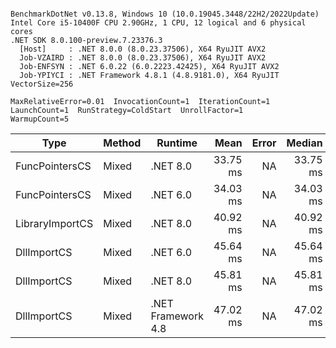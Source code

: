 ```

BenchmarkDotNet v0.13.8, Windows 10 (10.0.19045.3448/22H2/2022Update)
Intel Core i5-10400F CPU 2.90GHz, 1 CPU, 12 logical and 6 physical cores
.NET SDK 8.0.100-preview.7.23376.3
  [Host]     : .NET 8.0.0 (8.0.23.37506), X64 RyuJIT AVX2
  Job-VZAIRD : .NET 8.0.0 (8.0.23.37506), X64 RyuJIT AVX2
  Job-ENFSYN : .NET 6.0.22 (6.0.2223.42425), X64 RyuJIT AVX2
  Job-YPIYCI : .NET Framework 4.8.1 (4.8.9181.0), X64 RyuJIT VectorSize=256

MaxRelativeError=0.01  InvocationCount=1  IterationCount=1  
LaunchCount=1  RunStrategy=ColdStart  UnrollFactor=1  
WarmupCount=5  

```
| Type            | Method | Runtime            | Mean     | Error | Median   | Min      | Max      | Allocated |
|---------------- |------- |------------------- |---------:|------:|---------:|---------:|---------:|----------:|
| FuncPointersCS  | Mixed  | .NET 8.0           | 33.75 ms |    NA | 33.75 ms | 33.75 ms | 33.75 ms |    1000 B |
| FuncPointersCS  | Mixed  | .NET 6.0           | 34.03 ms |    NA | 34.03 ms | 34.03 ms | 34.03 ms |    1240 B |
| LibraryImportCS | Mixed  | .NET 8.0           | 40.92 ms |    NA | 40.92 ms | 40.92 ms | 40.92 ms |     952 B |
| DllImportCS     | Mixed  | .NET 6.0           | 45.64 ms |    NA | 45.64 ms | 45.64 ms | 45.64 ms |    1192 B |
| DllImportCS     | Mixed  | .NET 8.0           | 45.81 ms |    NA | 45.81 ms | 45.81 ms | 45.81 ms |     952 B |
| DllImportCS     | Mixed  | .NET Framework 4.8 | 47.02 ms |    NA | 47.02 ms | 47.02 ms | 47.02 ms |         - |
